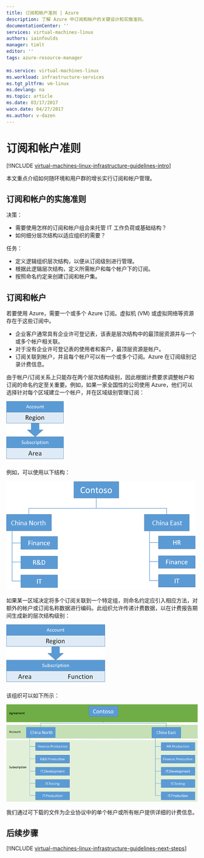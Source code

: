 ```yaml
---
title: 订阅和帐户准则 | Azure
description: 了解 Azure 中订阅和帐户的关键设计和实施准则。
documentationCenter: ''
services: virtual-machines-linux
authors: iainfoulds
manager: timlt
editor: ''
tags: azure-resource-manager

ms.service: virtual-machines-linux
ms.workload: infrastructure-services
ms.tgt_pltfrm: vm-linux
ms.devlang: na
ms.topic: article
ms.date: 03/17/2017
wacn.date: 04/27/2017
ms.author: v-dazen
---
```


# 订阅和帐户准则

[!INCLUDE [virtual-machines-linux-infrastructure-guidelines-intro](../../../includes/virtual-machines-linux-infrastructure-guidelines-intro.md)]

本文重点介绍如何随环境和用户群的增长实行订阅和帐户管理。

## 订阅和帐户的实施准则

决策：

- 需要使用怎样的订阅和帐户组合来托管 IT 工作负荷或基础结构？
- 如何细分层次结构以适应组织的需要？

任务：

- 定义逻辑组织层次结构，以便从订阅级别进行管理。
- 根据此逻辑层次结构，定义所需帐户和每个帐户下的订阅。
- 按照命名约定来创建订阅和帐户集。

## 订阅和帐户

若要使用 Azure，需要一个或多个 Azure 订阅。虚拟机 (VM) 或虚拟网络等资源存在于这些订阅中。

- 企业客户通常具有企业许可登记表，该表是层次结构中的最顶层资源并与一个或多个帐户相关联。
- 对于没有企业许可登记表的使用者和客户，最顶层资源是帐户。
- 订阅关联到帐户，并且每个帐户可以有一个或多个订阅。Azure 在订阅级别记录计费信息。

由于帐户/订阅关系上只能存在两个层次结构级别，因此根据计费要求调整帐户和订阅的命名约定至关重要。例如，如果一家全国性的公司使用 Azure，他们可以选择针对每个区域建立一个帐户，并在区域级别管理订阅：

![](../media/virtual-machines-common-infrastructure-service-guidelines/sub01.png)  

例如，可以使用以下结构：

![](../media/virtual-machines-common-infrastructure-service-guidelines/sub02.png)  

如果某一区域决定将多个订阅关联到一个特定组，则命名约定应引入相应方法，对额外的帐户或订阅名称数据进行编码。此组织允许传递计费数据，以在计费报告期间生成新的层次结构级别：

![](../media/virtual-machines-common-infrastructure-service-guidelines/sub03.png)  

该组织可以如下所示：

![](../media/virtual-machines-common-infrastructure-service-guidelines/sub04.png)  

我们通过可下载的文件为企业协议中的单个帐户或所有帐户提供详细的计费信息。

## <a name="next-steps"></a>后续步骤

[!INCLUDE [virtual-machines-linux-infrastructure-guidelines-next-steps](../../../includes/virtual-machines-linux-infrastructure-guidelines-next-steps.md)]

<!---HONumber=Mooncake_Quality_Review_1215_2016-->